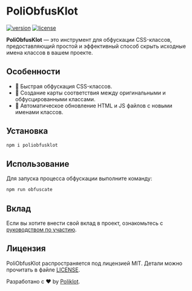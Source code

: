 # PoliObfusKlot

[![version](https://img.shields.io/badge/version-0.0.1-brightgreen)](https://github.com/Poliklot/PoliObfusKlot/releases/tag/v0.0.1) 
[![license](https://img.shields.io/badge/license-MIT-blue)](https://github.com/Poliklot/PoliObfusKlot/blob/main/LICENSE)

**PoliObfusKlot** — это инструмент для обфускации CSS-классов, предоставляющий простой и эффективный способ скрыть исходные имена классов в вашем проекте.

## Особенности

- 🚀 Быстрая обфускация CSS-классов.
- 📜 Создание карты соответствия между оригинальными и обфусцированными классами.
- 🔄 Автоматическое обновление HTML и JS файлов с новыми именами классов.
  
## Установка

```bash
npm i poliobfusklot
```

## Использование

Для запуска процесса обфускации выполните команду:

```bash
npm run obfuscate
```

## Вклад

Если вы хотите внести свой вклад в проект, ознакомьтесь с [руководством по участию](https://github.com/Poliklot/PoliObfusKlot/blob/main/CONTRIBUTING.md).

## Лицензия

PoliObfusKlot распространяется под лицензией MIT. Детали можно прочитать в файле [LICENSE](https://github.com/Poliklot/PoliObfusKlot/blob/main/LICENSE).

Разработано с ❤️ by [Poliklot](https://github.com/Poliklot).